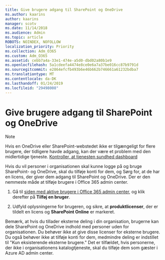 ```yaml
---
title: Give brugere adgang til SharePoint og OneDrive
ms.author: kaarins
author: kaarins
manager: scotv
ms.date: 11/14/2018
ms.audience: Admin
ms.topic: article
ROBOTS: NOINDEX, NOFOLLOW
localization_priority: Priority
ms.collection: Adm_O365
ms.custom: Adm_O365
ms.assetid: cebb7a4a-33e1-474e-a5d0-dbd02a80b1e9
ms.openlocfilehash: 5a1cdeefa4474e8ce0e6a7a37be016cc87b9791d
ms.sourcegitcommit: e2864efcfb493b6e46b662b746661a61232bdba7
ms.translationtype: MT
ms.contentlocale: da-DK
ms.lasthandoff: 01/24/2019
ms.locfileid: "29498008"
---
```

# <a name="give-users-access-to-sharepoint-and-onedrive"></a>Give brugere adgang til SharePoint og OneDrive

> [!NOTE]
> Hvis en OneDrive eller SharePoint-webstedet ikke er tilgængeligt for flere brugere, der tidligere havde adgang, kan der være et problem med den midlertidige tjeneste. [Kontroller, at tjenesten sundhed dashboard](https://portal.office.com/adminportal/home#/servicehealth)
  
Hvis du vil personer i organisationen skal kunne logge på og bruge SharePoint- og OneDrive, skal du tilføje konti for dem, og Sørg for, at de har en licens, der giver dem adgang til SharePoint og OneDrive. Der er den nemmeste måde at tilføje brugere i Office 365 admin center.
  
1. Gå til [siden med aktive brugere i Office 365 admin center](https://portal.office.com/adminportal/home#/users), og klik derefter på **Tilføj en bruger**.
    
2. Udfyld oplysningerne for brugeren, og sikre, at **produktlicenser**, der er tildelt en licens og **SharePoint Online** er markeret. 
    
Bemærk, at hvis du tillader eksterne deling i din organisation, brugerne kan dele SharePoint og OneDrive indhold med personer uden for organisationen. Du behøver ikke at give disse licenser for eksterne brugere. Du også behøver ikke at tilføje konti for dem, medmindre deling er indstillet til "Kun eksisterende eksterne brugere." Det er tilfældet, hvis personerne, der ikke i organisationens katalogtjeneste, skal du tilføje dem som gæster i Azure AD admin center.
  

